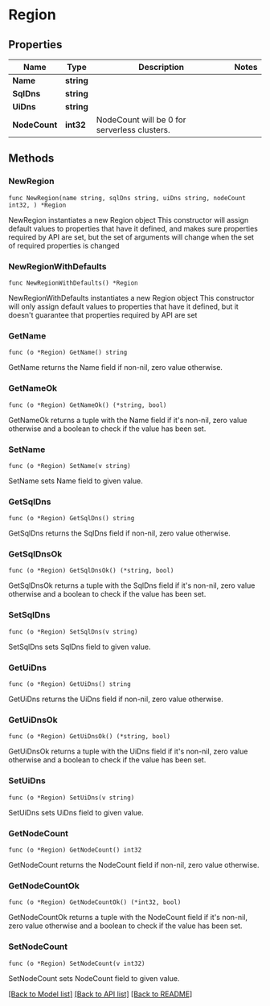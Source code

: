 # Region

## Properties

Name | Type | Description | Notes
------------ | ------------- | ------------- | -------------
**Name** | **string** |  | 
**SqlDns** | **string** |  | 
**UiDns** | **string** |  | 
**NodeCount** | **int32** | NodeCount will be 0 for serverless clusters. | 

## Methods

### NewRegion

`func NewRegion(name string, sqlDns string, uiDns string, nodeCount int32, ) *Region`

NewRegion instantiates a new Region object
This constructor will assign default values to properties that have it defined,
and makes sure properties required by API are set, but the set of arguments
will change when the set of required properties is changed

### NewRegionWithDefaults

`func NewRegionWithDefaults() *Region`

NewRegionWithDefaults instantiates a new Region object
This constructor will only assign default values to properties that have it defined,
but it doesn't guarantee that properties required by API are set

### GetName

`func (o *Region) GetName() string`

GetName returns the Name field if non-nil, zero value otherwise.

### GetNameOk

`func (o *Region) GetNameOk() (*string, bool)`

GetNameOk returns a tuple with the Name field if it's non-nil, zero value otherwise
and a boolean to check if the value has been set.

### SetName

`func (o *Region) SetName(v string)`

SetName sets Name field to given value.


### GetSqlDns

`func (o *Region) GetSqlDns() string`

GetSqlDns returns the SqlDns field if non-nil, zero value otherwise.

### GetSqlDnsOk

`func (o *Region) GetSqlDnsOk() (*string, bool)`

GetSqlDnsOk returns a tuple with the SqlDns field if it's non-nil, zero value otherwise
and a boolean to check if the value has been set.

### SetSqlDns

`func (o *Region) SetSqlDns(v string)`

SetSqlDns sets SqlDns field to given value.


### GetUiDns

`func (o *Region) GetUiDns() string`

GetUiDns returns the UiDns field if non-nil, zero value otherwise.

### GetUiDnsOk

`func (o *Region) GetUiDnsOk() (*string, bool)`

GetUiDnsOk returns a tuple with the UiDns field if it's non-nil, zero value otherwise
and a boolean to check if the value has been set.

### SetUiDns

`func (o *Region) SetUiDns(v string)`

SetUiDns sets UiDns field to given value.


### GetNodeCount

`func (o *Region) GetNodeCount() int32`

GetNodeCount returns the NodeCount field if non-nil, zero value otherwise.

### GetNodeCountOk

`func (o *Region) GetNodeCountOk() (*int32, bool)`

GetNodeCountOk returns a tuple with the NodeCount field if it's non-nil, zero value otherwise
and a boolean to check if the value has been set.

### SetNodeCount

`func (o *Region) SetNodeCount(v int32)`

SetNodeCount sets NodeCount field to given value.



[[Back to Model list]](../README.md#documentation-for-models) [[Back to API list]](../README.md#documentation-for-api-endpoints) [[Back to README]](../README.md)


